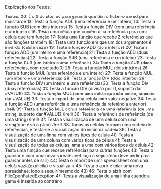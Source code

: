 Explicação dos Testes:

Testes:
06: É o 9 do stor, só para garantir que têm o ficheiro saved para mais tarde
13: Testa a função ADD (uma referência e um inteiro)
14: Testa a função SUB (com dois inteiros)
15: Testa a função DIV (com uma referência e um inteiro)
16: Testa uma célula que contém uma referência para uma célula que tem função
17: Testa uma função que recebe 2 referências que são funções também
18: Testa uma função em que um dos argumentos é inválido (célula vazia)
19: Testa a função ADD (dois inteiros)
20: Testa a função ADD (um inteiro e uma referência)
21: Testa a função ADD (duas referências)
22: Testa a função SUB (uma referência e um inteiro)
23: Testa a função SUB (um inteiro e uma referência)
24: Testa a função SUB (duas referências, com resultado 0)
25: Testa a função MUL (dois inteiros)
26: Testa a função MUL (uma referência e um inteiro)
27: Testa a função MUL (um inteiro e uma referência)
28: Testa a função DIV (dois inteiros)
29: Testa a função DIV (um inteiro e uma referência)
30: Testa a função DIV (duas referências)
31: Testa a função DIV (divisão por 0, suposto dar #VALUE)
32: Testa a função MUL (com uma célula que não existe, suposto dar #VALUE)
33: Testa o import de uma célula com valor negativo
34: Testa a função ADD (uma referência e uma referência da referência anterior) /Irell/
35: Testa a função MUL com a referência de uma referência (de uma string, suposto dar #VALUE) /Irell/
36: Testa a referência de referência (de uma string) /Irell/
37: Testa a visualização de uma célula com uma string(que é só a plica) /Irell/
38: Todas as células formam uma cadeia de referências, e testa-se a visualização do início da cadeia
39: Testa a visualização de uma linha com vários tipos de célula
40: Testa a visualização de uma coluna com vários tipos de célula
41: Testa a visualização de todas as células, uma a uma com vários tipos de célula
42: Testa uma função que recebe referências para outras funções
43: Testa o guardar e criar uma nova spreadsheet logo a seguir(não deve pedir para guardar antes de sair)
44: Testa o import de uma spreadsheet com uma célula vazia(explícita) e visualiza-a
45: Testa o abrir e criar uma nova spreadsheet logo a seguir(mesmo do 43)
46: Testa o abrir com FileOpenFailedException
47: Testa a visualização de uma linha quando a gama é inserida ao contrário